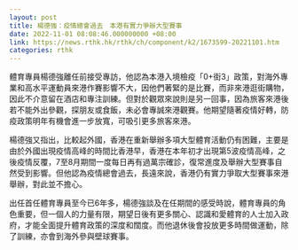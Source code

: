 ```yaml
---
layout: post
title: 楊德強：疫情總會過去　本港有實力爭辦大型賽事
date: 2022-11-01 08:08:46.000000000 +08:00
link: https://news.rthk.hk/rthk/ch/component/k2/1673599-20221101.htm
categories: rthk
---
```


體育專員楊德強離任前接受專訪，他認為本港入境檢疫「0+街3」政策，對海外專業和高水平運動員來港作賽影響不大，因他們著緊的是比賽，而非來港逛街購物，因此不介意留在酒店和專注訓練。但對於觀眾來說則是另一回事，因為旅客來港後若不能外出參觀，探朋友或食飯，未必會專誠來港觀賽。他期望隨著疫情好轉，防疫政策明年有機會進一步放寬，可吸引更多旅客來港。

楊德強又指出，比較起外國，香港在重新舉辦多項大型體育活動仍有困難，主要是由於外國出現疫情高峰的時間比香港早，香港在本年初才出現第5波疫情高峰，之後疫情反覆，7至8月期間一度每日再有過萬宗確診，復常進度及舉辦大型賽事自然受到影響。但他認為疫情總會過去，長遠來說，香港仍有實力爭取大型賽事來港舉辦，對此並不擔心。

出任首任體育專員至今已6年多，楊德強談及在任期間的感受時說，體育專員的角色重要，但一個人的力量有限，期望日後有更多關心、認識和愛體育的人士加入政府，才能全面提升體育政策的深度和闊度。而他退休後會投放更多時間做運動，除了訓練，亦會到海外參與壁球賽事。
